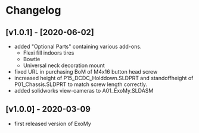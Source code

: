 # Changelog

## [v1.0.1] - [2020-06-02]
- added "Optional Parts" containing various add-ons.
	- Flexi fill indoors tires
	- Bowtie
	- Universal neck decoration mount
- fixed URL in purchasing BoM of M4x16 button head screw
- increased height of P15_DCDC_Holddown.SLDPRT and standoffheight of P01_Chassis.SLDPRT to match screw length correctly.
- added solidworks view-cameras to A01_ExoMy.SLDASM

## [v1.0.0] - 2020-03-09
- first released version of ExoMy